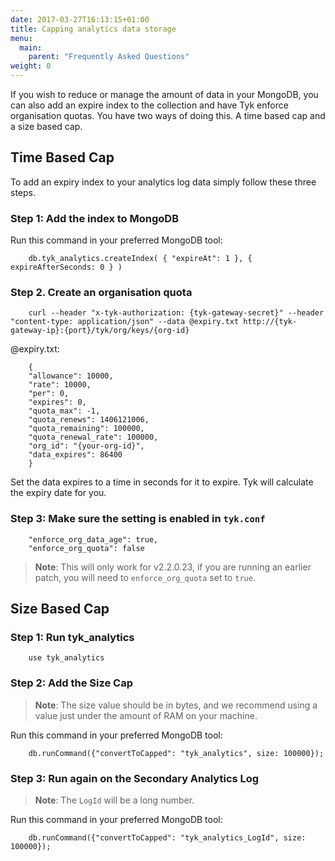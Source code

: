 ```yaml
---
date: 2017-03-27T16:13:15+01:00
title: Capping analytics data storage
menu:
  main:
    parent: "Frequently Asked Questions"
weight: 0 
---
```


If you wish to reduce or manage the amount of data in your MongoDB, you can also add an expire index to the collection and have Tyk enforce organisation quotas. You have two ways of doing this. A time based cap and a size based cap.

## <a name="time-based"></a> Time Based Cap

To add an expiry index to your analytics log data simply follow these three steps.

### Step 1: Add the index to MongoDB

Run this command in your preferred MongoDB tool:

```{.copyWrapper}
    db.tyk_analytics.createIndex( { "expireAt": 1 }, { expireAfterSeconds: 0 } )
```

### Step 2. Create an organisation quota

```{.copyWrapper}
    curl --header "x-tyk-authorization: {tyk-gateway-secret}" --header "content-type: application/json" --data @expiry.txt http://{tyk-gateway-ip}:{port}/tyk/org/keys/{org-id}
```

@expiry.txt:

```{.copyWrapper}
    {
    "allowance": 10000,
    "rate": 10000,
    "per": 0,
    "expires": 0,
    "quota_max": -1,
    "quota_renews": 1406121006,
    "quota_remaining": 100000,
    "quota_renewal_rate": 100000,
    "org_id": "{your-org-id}",
    "data_expires": 86400
    }
```

Set the data expires to a time in seconds for it to expire. Tyk will calculate the expiry date for you.

### Step 3: Make sure the setting is enabled in `tyk.conf`

```
    "enforce_org_data_age": true, 
    "enforce_org_quota": false
```

> **Note**: This will only work for v2.2.0.23, if you are running an earlier patch, you will need to `enforce_org_quota` set to `true`.

## <a name="size-based"></a> Size Based Cap

### Step 1: Run tyk_analytics

```{.copyWrapper}
    use tyk_analytics
```

### Step 2: Add the Size Cap

>  **Note**: The size value should be in bytes, and we recommend using a value just under the amount of RAM on your machine.

Run this command in your preferred MongoDB tool:

```{.copyWrapper}
    db.runCommand({"convertToCapped": "tyk_analytics", size: 100000});
```

### Step 3: Run again on the Secondary Analytics Log

>  **Note**: The `LogId` will be a long number.

Run this command in your preferred MongoDB tool:

```{.copyWrapper}
    db.runCommand({"convertToCapped": "tyk_analytics_LogId", size: 100000});
```